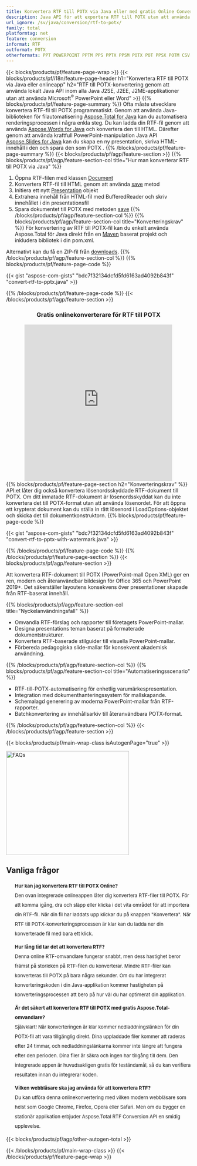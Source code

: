```yaml
---
title: Konvertera RTF till POTX via Java eller med gratis Online Converter 
description: Java API för att exportera RTF till POTX utan att använda Microsoft Word eller PowerPoint eller online. Testa gratis RTF till POTX online-omvandlare snabbt innan du integrerar koden. 
url_ignore: /sv/java/conversion/rtf-to-potx/
family: total
platformtag: net
feature: conversion
informat: RTF
outformat: POTX
otherformats: PPT POWERPOINT PPTM PPS PPTX PPSM POTX POT PPSX POTM CSV DIF FODS ODS SXC TSV XLAM XLTM EXCEL XLS XLSB XLSM XLSX XLT XLTM XLTX
---
```

{{< blocks/products/pf/feature-page-wrap >}}
{{< blocks/products/pf/i18n/feature-page-header h1="Konvertera RTF till POTX via Java eller onlineapp" h2="RTF till POTX-konvertering genom att använda lokalt Java API inom alla Java J2SE, J2EE, J2ME-applikationer utan att använda Microsoft<sup>&reg;</sup> PowerPoint eller Word" >}}
{{% blocks/products/pf/feature-page-summary %}}
Ofta måste utvecklare konvertera RTF-fil till POTX programmatiskt. Genom att använda Java-biblioteken för filautomatisering [Aspose.Total for Java](https://products.aspose.com/total/java/) kan du automatisera renderingsprocessen i några enkla steg. Du kan ladda din RTF-fil genom att använda [Aspose.Words for Java](https://products.aspose.com/words/java/) och konvertera den till HTML. Därefter genom att använda kraftfull PowerPoint-manipulation Java API [Aspose.Slides for Java](https://products.aspose.com/slides/java/) kan du skapa en ny presentation, skriva HTML-innehåll i den och spara den som POTX .
{{% /blocks/products/pf/feature-page-summary  %}}
{{< blocks/products/pf/agp/feature-section >}}
{{% blocks/products/pf/agp/feature-section-col title="Hur man konverterar RTF till POTX via Java" %}}
1. Öppna RTF-filen med klassen [Document](https://reference.aspose.com/words/java/com.aspose.words/Document)
2. Konvertera RTF-fil till HTML genom att använda [save](https://reference.aspose.com/words/java/com.aspose.words/Document#save(java.lang.String,com.aspose.words.SaveOptions)) metod
3. Initiera ett nytt [Presentation](https://reference.aspose.com/slides/java/com.aspose.slides/Presentation) objekt
5. Extrahera innehåll från HTML-fil med BufferedReader och skriv innehållet i din presentationsfil
6. Spara dokumentet till POTX med metoden [save](https://reference.aspose.com/slides/java/com.aspose.slides/Presentation#save-java.io.OutputStream-int-)
{{% /blocks/products/pf/agp/feature-section-col %}}
{{% blocks/products/pf/agp/feature-section-col title="Konverteringskrav" %}}
För konvertering av RTF till POTX-fil kan du enkelt använda Aspose.Total för Java direkt från en [Maven](https://releases.aspose.com/total/java/) baserat projekt och inkludera bibliotek i din pom.xml.

Alternativt kan du få en ZIP-fil från [downloads](https://releases.aspose.comtotal/java).
{{% /blocks/products/pf/agp/feature-section-col %}}
{{% blocks/products/pf/feature-page-code %}}

{{< gist "aspose-com-gists" "bdc7f32134dcfd5fd6163ad4092b843f" "convert-rtf-to-pptx.java" >}}


{{% /blocks/products/pf/feature-page-code %}}
{{< /blocks/products/pf/agp/feature-section >}}

<div class="container-fluid agp-content bg-white aboutfile box-1 vh100 section nopbtm">
<div class=container>
<div class=row>
<div class="demobox tc col-md-12 padding-0" align="center">

<h3>Gratis onlinekonverterare för RTF till POTX</h3>

<iframe title="rtf till potx Conversion Online Tool" style="border: none; height: 426px;" scrolling="no" src="https://widgets.aspose.cloud/total-conversion/?to=potx&from=rtf" id="child-iframe" width="80%"></iframe>

</div></div>
</div></div>
{{% blocks/products/pf/feature-page-section  h2="Konverteringskrav" %}}
API:et låter dig också konvertera lösenordsskyddade RTF-dokument till POTX. Om ditt inmatade RTF-dokument är lösenordsskyddat kan du inte konvertera det till POTX-format utan att använda lösenordet. För att öppna ett krypterat dokument kan du ställa in rätt lösenord i LoadOptions-objektet och skicka det till dokumentkonstruktorn.  
{{% blocks/products/pf/feature-page-code %}}

{{< gist "aspose-com-gists" "bdc7f32134dcfd5fd6163ad4092b843f" "convert-rtf-to-pptx-with-watermark.java" >}}

{{% /blocks/products/pf/feature-page-code  %}}
{{% /blocks/products/pf/feature-page-section %}}
{{< blocks/products/pf/agp/feature-section >}}

Att konvertera RTF-dokument till POTX (PowerPoint-mall Open XML) ger en ren, modern och återanvändbar bildesign för Office 365 och PowerPoint 2019+. Det säkerställer layoutens konsekvens över presentationer skapade från RTF-baserat innehåll.

{{% blocks/products/pf/agp/feature-section-col title="Nyckelanvändningsfall" %}}

* Omvandla RTF-förslag och rapporter till företagets PowerPoint-mallar.
* Designa presentations teman baserat på formaterade dokumentstrukturer.
* Konvertera RTF-baserade stilguider till visuella PowerPoint-mallar.
* Förbereda pedagogiska slide-mallar för konsekvent akademisk användning.

{{% /blocks/products/pf/agp/feature-section-col %}}
{{% blocks/products/pf/agp/feature-section-col title="Automatiseringsscenario" %}}

* RTF-till-POTX-automatisering för enhetlig varumärkespresentation.
* Integration med dokumenthanteringssystem för mallskapande.
* Schemalagd generering av moderna PowerPoint-mallar från RTF-rapporter.
* Batchkonvertering av innehållsarkiv till återanvändbara POTX-format.

{{% /blocks/products/pf/agp/feature-section-col %}}
{{< /blocks/products/pf/agp/feature-section >}}
{{< blocks/products/pf/main-wrap-class isAutogenPage="true" >}}

<style>.howtolist li{margin-right: 0!important;line-height: 26px;position: relative;margin-bottom: 10px;font-size: 13px;list-style-type: none;}</style>
<div class="col-md-12 tl bg-gray-dark howtolist section">
  <a class="anchor" name="faqpage"></a>
  <div class="container tl dflex" itemscope="" itemtype="https://schema.org/FAQPage">
      <div class="col-md-4 howtosectiongfx">
          <img class="social-panel-hide-on-mobile" src="https://www.groupdocs.cloud/templates/brand/images/groupdocs/conversion/groupdocs_conversion-brand.png" alt="FAQs" width="335" height="283">
      </div>
      <div class="howtosection col-md-8">
          <div>
              <h2>Vanliga frågor</h2>
              <ul>
                  <li itemscope="" itemprop="mainEntity" itemtype="https://schema.org/Question">
                      <div>
                          <span itemprop="name"><b>Hur kan jag konvertera RTF till POTX Online?</b></span>
                      </div>
                      <div itemscope="" itemprop="acceptedAnswer" itemtype="https://schema.org/Answer">
                          <span itemprop="text">Den ovan integrerade onlineappen låter dig konvertera RTF-filer till POTX. För att komma igång, dra och släpp eller klicka i det vita området för att importera din RTF-fil. När din fil har laddats upp klickar du på knappen "Konvertera". När RTF till POTX-konverteringsprocessen är klar kan du ladda ner din konverterade fil med bara ett klick.</span>
                      </div>
                  </li>
                  <li itemscope="" itemprop="mainEntity" itemtype="https://schema.org/Question">
                      <div>
                          <span itemprop="name"><b>Hur lång tid tar det att konvertera RTF?</b></span>
                      </div>
                      <div itemscope="" itemprop="acceptedAnswer" itemtype="https://schema.org/Answer">
                          <span itemprop="text">Denna online RTF-omvandlare fungerar snabbt, men dess hastighet beror främst på storleken på RTF-filen du konverterar. Mindre RTF-filer kan konverteras till POTX på bara några sekunder. Om du har integrerat konverteringskoden i din Java-applikation kommer hastigheten på konverteringsprocessen att bero på hur väl du har optimerat din applikation.</span>
                      </div>
                  </li>
                  <li itemscope="" itemprop="mainEntity" itemtype="https://schema.org/Question">
                      <div>
                          <span itemprop="name"><b>Är det säkert att konvertera RTF till POTX med gratis Aspose.Total-omvandlare?</b></span>
                      </div>
                      <div itemscope="" itemprop="acceptedAnswer" itemtype="https://schema.org/Answer">
                          <span itemprop="text">Självklart! När konverteringen är klar kommer nedladdningslänken för din POTX-fil att vara tillgänglig direkt. Dina uppladdade filer kommer att raderas efter 24 timmar, och nedladdningslänkarna kommer inte längre att fungera efter den perioden. Dina filer är säkra och ingen har tillgång till dem. Den integrerade appen är huvudsakligen gratis för teständamål, så du kan verifiera resultaten innan du integrerar koden.</span>
                      </div>
                  </li>                 
                  <li itemscope="" itemprop="mainEntity" itemtype="https://schema.org/Question">
                      <div>
                          <span itemprop="name"><b>Vilken webbläsare ska jag använda för att konvertera RTF?</b></span>
                      </div>
                      <div itemscope="" itemprop="acceptedAnswer" itemtype="https://schema.org/Answer">
                          <span itemprop="text">Du kan utföra denna onlinekonvertering med vilken modern webbläsare som helst som Google Chrome, Firefox, Opera eller Safari. Men om du bygger en stationär applikation erbjuder Aspose.Total RTF Conversion API en smidig upplevelse.</span>
                      </div>
                  </li>
              </ul>
          </div>
      </div>
  </div>
{{< blocks/products/pf/agp/other-autogen-total >}}


{{< /blocks/products/pf/main-wrap-class >}}
{{< /blocks/products/pf/feature-page-wrap >}}